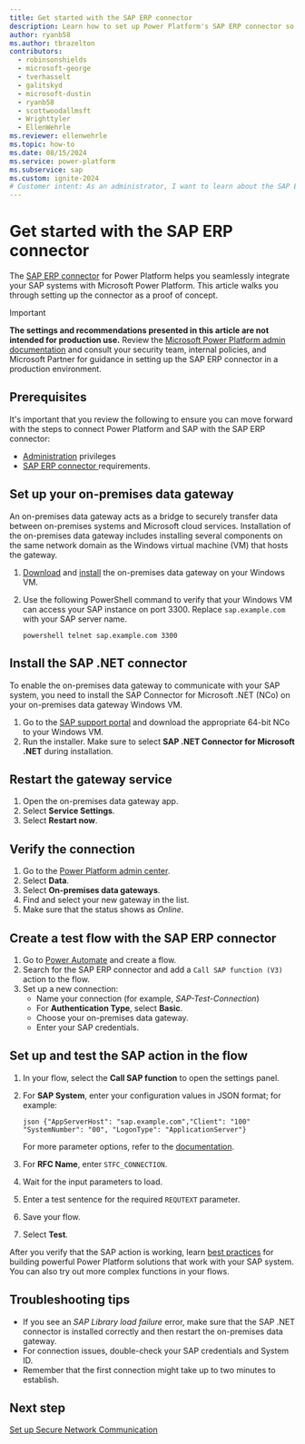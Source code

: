 ```yaml
---
title: Get started with the SAP ERP connector
description: Learn how to set up Power Platform's SAP ERP connector so you can start creating solutions that work with your SAP environment.
author: ryanb58
ms.author: tbrazelton
contributors:
  - robinsonshields
  - microsoft-george
  - tverhasselt
  - galitskyd
  - microsoft-dustin
  - ryanb58
  - scottwoodallmsft
  - Wrighttyler
  - EllenWehrle
ms.reviewer: ellenwehrle
ms.topic: how-to
ms.date: 08/15/2024
ms.service: power-platform
ms.subservice: sap
ms.custom: ignite-2024
# Customer intent: As an administrator, I want to learn about the SAP ERP connector, so I can determine which connection method I want to use to connect Power Platform and SAP.
---
```


# Get started with the SAP ERP connector

The [SAP ERP connector](/connectors/saperp) for Power Platform helps you seamlessly integrate your SAP systems with Microsoft Power Platform. This article walks you through setting up the connector as a proof of concept.

> [!IMPORTANT]
> **The settings and recommendations presented in this article are not intended for production use.** Review the [Microsoft Power Platform admin documentation](/power-platform/admin/) and consult your security team, internal policies, and Microsoft Partner for guidance in setting up the SAP ERP connector in a production environment.

## Prerequisites

It's important that you review the following to ensure you can move forward with the steps to connect Power Platform and SAP with the SAP ERP connector:

- [Administration](/power-platform/admin/admin-documentation) privileges
- [SAP ERP connector ](/connectors/saperp/#pre-requisites) requirements.

## Set up your on-premises data gateway

An on-premises data gateway acts as a bridge to securely transfer data between on-premises systems and Microsoft cloud services. Installation of the on-premises data gateway includes installing several components on the same network domain as the Windows virtual machine (VM) that hosts the gateway.

1. [Download](https://aka.ms/opdg) and [install](/data-integration/gateway/service-gateway-install#download-and-install-a-standard-gateway) the on-premises data gateway on your Windows VM.

1. Use the following PowerShell command to verify that your Windows VM can access your SAP instance on port 3300. Replace `sap.example.com` with your SAP server name.

    ``` powershell telnet sap.example.com 3300 ```

## Install the SAP .NET connector

To enable the on-premises data gateway to communicate with your SAP system, you need to install the SAP Connector for Microsoft .NET (NCo) on your on-premises data gateway Windows VM.

1. Go to the [SAP support portal](https://support.sap.com/en/product/connectors/msnet.html) and download the appropriate 64-bit NCo to your Windows VM.
1. Run the installer. Make sure to select **SAP .NET Connector for Microsoft .NET** during installation.

## Restart the gateway service

1. Open the on-premises data gateway app.
1. Select **Service Settings**.
1. Select **Restart now**.

## Verify the connection

1. Go to the [Power Platform admin center](https://admin.powerplatform.microsoft.com/home).
1. Select **Data**.
1. Select **On-premises data gateways**.
1. Find and select your new gateway in the list.
1. Make sure that the status shows as *Online*.

## Create a test flow with the SAP ERP connector

1. Go to [Power Automate](https://make.preview.powerautomate.com) and create a flow.
1. Search for the SAP ERP connector and add a `Call SAP function (V3)` action to the flow.
1. Set up a new connection:
   - Name your connection (for example, *SAP-Test-Connection*)
   - For **Authentication Type**, select **Basic**.
   - Choose your on-premises data gateway.
   - Enter your SAP credentials.

## Set up and test the SAP action in the flow

1. In your flow, select the **Call SAP function** to open the settings panel.
1. For **SAP System**, enter your configuration values in JSON format; for example:

   ``` json {"AppServerHost": "sap.example.com","Client": "100" "SystemNumber": "00", "LogonType": "ApplicationServer"} ```

   For more parameter options, refer to the [documentation](/connectors/saperp/#call-sap-function-(v3)-(preview)).

1. For **RFC Name**, enter `STFC_CONNECTION`.
1. Wait for the input parameters to load.
1. Enter a test sentence for the required `REQUTEXT` parameter.
1. Save your flow.
1. Select **Test**.

After you verify that the SAP action is working, learn [best practices](/power-platform/well-architected/) for building powerful Power Platform solutions that work with your SAP system. You can also try out more complex functions in your flows.

## Troubleshooting tips

- If you see an *SAP Library load failure* error, make sure that the SAP .NET connector is installed correctly and then restart the on-premises data gateway.
- For connection issues, double-check your SAP credentials and System ID.
- Remember that the first connection might take up to two minutes to establish.

## Next step

[Set up Secure Network Communication](./secure-network-communications.md)
